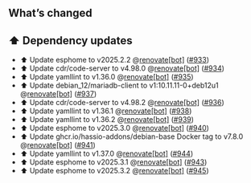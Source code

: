 ## What’s changed

## ⬆️ Dependency updates

- ⬆️ Update esphome to v2025.2.2 @[renovate[bot]](https://github.com/apps/renovate) ([#933](https://github.com/hassio-addons/addon-vscode/pull/933))
- ⬆️ Update cdr/code-server to v4.98.0 @[renovate[bot]](https://github.com/apps/renovate) ([#934](https://github.com/hassio-addons/addon-vscode/pull/934))
- ⬆️ Update yamllint to v1.36.0 @[renovate[bot]](https://github.com/apps/renovate) ([#935](https://github.com/hassio-addons/addon-vscode/pull/935))
- ⬆️ Update debian_12/mariadb-client to v1:10.11.11-0+deb12u1 @[renovate[bot]](https://github.com/apps/renovate) ([#937](https://github.com/hassio-addons/addon-vscode/pull/937))
- ⬆️ Update cdr/code-server to v4.98.2 @[renovate[bot]](https://github.com/apps/renovate) ([#936](https://github.com/hassio-addons/addon-vscode/pull/936))
- ⬆️ Update yamllint to v1.36.1 @[renovate[bot]](https://github.com/apps/renovate) ([#938](https://github.com/hassio-addons/addon-vscode/pull/938))
- ⬆️ Update yamllint to v1.36.2 @[renovate[bot]](https://github.com/apps/renovate) ([#939](https://github.com/hassio-addons/addon-vscode/pull/939))
- ⬆️ Update esphome to v2025.3.0 @[renovate[bot]](https://github.com/apps/renovate) ([#940](https://github.com/hassio-addons/addon-vscode/pull/940))
- ⬆️ Update ghcr.io/hassio-addons/debian-base Docker tag to v7.8.0 @[renovate[bot]](https://github.com/apps/renovate) ([#941](https://github.com/hassio-addons/addon-vscode/pull/941))
- ⬆️ Update yamllint to v1.37.0 @[renovate[bot]](https://github.com/apps/renovate) ([#944](https://github.com/hassio-addons/addon-vscode/pull/944))
- ⬆️ Update esphome to v2025.3.1 @[renovate[bot]](https://github.com/apps/renovate) ([#943](https://github.com/hassio-addons/addon-vscode/pull/943))
- ⬆️ Update esphome to v2025.3.2 @[renovate[bot]](https://github.com/apps/renovate) ([#945](https://github.com/hassio-addons/addon-vscode/pull/945))
